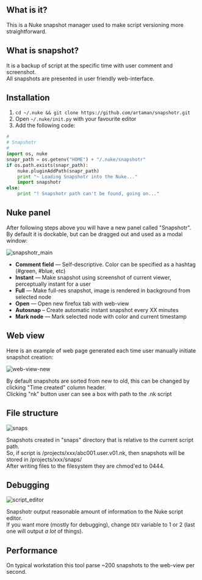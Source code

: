 ## What is it?
This is a Nuke snapshot manager used to make script versioning more straightforward.

## What is snapshot?
It is a backup of script at the specific time with user comment and screenshot.  
All snapshots are presented in user friendly web-interface.

## Installation
1. `cd ~/.nuke && git clone https://github.com/artaman/snapshotr.git`  
2. Open `~/.nuke/init.py` with your favourite editor  
3. Add the following code:  

```python
#
# Snapshotr
#
import os, nuke
snapr_path = os.getenv("HOME") + "/.nuke/snapshotr"
if os.path.exists(snapr_path):
    nuke.pluginAddPath(snapr_path)
    print "~ Loading Snapshotr into the Nuke..."
    import snapshotr
else:
    print "! Snapshotr path can't be found, going on..."
```

## Nuke panel
After following steps above you will have a new panel called "Snapshotr".  
By default it is dockable, but can be dragged out and used as a modal window:

![snapshotr_main](https://cloud.githubusercontent.com/assets/300146/5570169/83b73a34-8fb8-11e4-8f45-42d25097a31b.png)
* __Comment field__ — Self-descriptive. Color can be specified as a hashtag (#green, #blue, etc)  
* __Instant__ — Make snapshot using screenshot of current viewer, perceptually instant for a user  
* __Full__ — Make full-res snapshot, image is rendered in background from selected node  
* __Open__ — Open new firefox tab with web-view  
* __Autosnap__ – Create automatic instant snapshot every XX minutes  
* __Mark node__ — Mark selected node with color and current timestamp

## Web view
Here is an example of web page generated each time user manually initiate snapshot creation:

![web-view-new](https://cloud.githubusercontent.com/assets/300146/5579102/40f3f062-9070-11e4-8da9-5dc5aa995981.jpg)

By default snapshots are sorted from new to old, this can be changed by clicking "Time created" column header.  
Clicking "nk" button user can see a box with path to the .nk script

## File structure
![snaps](https://cloud.githubusercontent.com/assets/300146/5579240/704df450-9072-11e4-8120-32b590113fa4.png)

Snapshots created in "snaps" directory that is relative to the current script path.  
So, if script is /projects/xxx/abc001.user.v01.nk, then snapshots will be stored in /projects/xxx/snaps/  
After writing files to the filesystem they are chmod'ed to 0444.

## Debugging
![script_editor](https://cloud.githubusercontent.com/assets/300146/5579110/65096d9c-9070-11e4-91ab-7eb2c63b778a.png)

Snapshotr output reasonable amount of information to the Nuke script editor.  
If you want more (mostly for debugging), change ```DEV``` variable to 1 or 2 (last one will output _a lot_ of things).

## Performance

On typical workstation this tool parse ~200 snapshots to the web-view per second.
